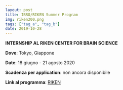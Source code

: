 ```yaml
---
layout: post
title: IBRO/RIKEN Summer Program 
img: riken200.png
tags: ["tag_a", "tag_b"]
date: 2019-10-28
---
```


**INTERNSHIP AL RIKEN CENTER FOR BRAIN SCIENCE**

**Dove**: Tokyo, Giappone 

**Date**: 18 giugno - 21 agosto 2020 

**Scadenza per application**: non ancora disponibile  

**Link al programma**: [RIKEN](https://cbs.riken.jp/en/summer/)

